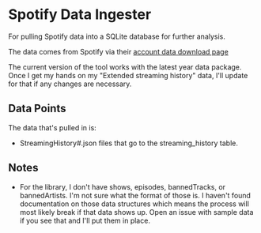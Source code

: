 # Spotify Data Ingester

For pulling Spotify data into a SQLite database
for further analysis. 

The data comes from Spotify via their
[account data download page](https://www.spotify.com/us/account/privacy/)

The current version of the tool works with
the latest year data package. Once I get
my hands on my "Extended streaming history"
data, I'll update for that if any changes
are necessary. 

## Data Points

The data that's pulled in is:

- StreamingHistory#.json files that go to 
the streaming_history table. 


## Notes

- For the library, I don't have shows, episodes, 
bannedTracks, or bannedArtists. I'm not sure what
the format of those is. I haven't found documentation
on those data structures which means the process
will most likely break if that data shows up. Open
an issue with sample data if you see that and I'll put 
them in place. 
